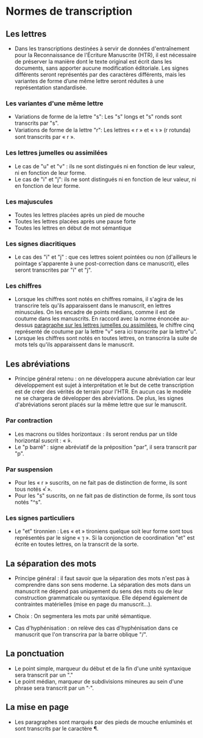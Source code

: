 # Normes de transcription

## Les lettres

- Dans les transcriptions destinées à servir de données d'entraînement pour la Reconnaissance de l'Écriture Manuscrite (HTR), il est nécessaire de préserver la manière dont le texte original est écrit dans les documents, sans apporter aucune modification éditoriale. Les signes différents seront représentés par des caractères différents, mais les variantes de forme d’une même lettre seront réduites à une représentation standardisée.

### Les variantes d'une même lettre

- Variations de forme de la lettre "s": Les "s" longs et "s" ronds sont transcrits par "s".
- Variations de forme de la lettre "r": Les lettres « r » et « ꝛ » (r rotunda) sont transcrits par  « r ».

### Les lettres jumelles ou assimilées

- Le cas de "u" et "v" : ils ne sont distingués ni en fonction de leur valeur, ni en fonction de leur forme.
- Le cas de "i" et "j": ils ne sont distingués ni en fonction de leur valeur, ni en fonction de leur forme.

### Les majuscules 

- Toutes les lettres placées après un pied de mouche 
- Toutes les lettres placées après une pause forte 
- Toutes les lettres en début de mot sémantique

### Les signes diacritiques
 
 - Le cas des "i" et "j" : que ces lettres soient pointées ou non (d'ailleurs le pointage s'apparente à une post-correction dans ce manuscrit), elles seront transcrites par "i" et "j".

### Les chiffres

- Lorsque les chiffres sont notés en chiffres romains, il s'agira de les transcrire tels qu'ils apparaissent dans le manuscrit, en lettres minuscules.  On les encadre de points médians, comme il est de coutume dans les manuscrits. En raccord avec la norme énoncée au-dessus [paragraphe sur les lettres jumelles ou assimilées](#Les-lettres-jumelles-ou-assimilées), le chiffre cinq représenté de coutume par la lettre "v" sera ici transcrite par la lettre"u".
- Lorsque les chiffres sont notés en toutes lettres, on transcrira la suite de mots tels qu'ils apparaissent dans le manuscrit.

## Les abréviations

- Principe général retenu : on ne développera aucune abréviation car leur développement est sujet à interprétation et le but de cette transcription est de créer des vérités de terrain pour l'HTR. En aucun cas le modèle ne se chargera de développer des abréviations. De plus, les signes d'abréviations seront placés sur la même lettre que sur le manuscrit.

### Par contraction

- Les macrons ou tildes horizontaux : ils seront rendus par un tilde horizontal suscrit : « ̃».
- Le "p barré" : signe abréviatif de la préposition "par", il sera transcrit par "p".

### Par suspension

- Pour les « r » suscrits, on ne fait pas de distinction de forme, ils sont tous notés « ͬ».
- Pour les "s" suscrits, on ne fait pas de distinction de forme, ils sont tous notés "^s".

### Les signes particuliers 

- Le "et" tironnien : Les « et » tironiens quelque soit leur forme sont tous représentés par le signe « ⁊ ». Si la conjonction de coordination "et" est écrite en toutes lettres, on la transcrit de la sorte.

## La séparation des mots

- Principe général : il faut savoir que la séparation des mots n'est pas à comprendre dans son sens moderne. La séparation des mots dans un manuscrit ne dépend pas uniquement du sens des mots ou de leur construction grammaticale ou syntaxique. Elle dépend également de contraintes matérielles (mise en page du manuscrit...). 

- Choix : On segmentera les mots par unité sémantique. 

- Cas d'hyphénisation : on relève des cas d'hyphénisation dans ce manuscrit que l'on transcrira par la barre oblique "/".


## La ponctuation

- Le point simple, marqueur du début et de la fin d'une unité syntaxique sera transcrit par un "."
- Le point médian, marqueur de subdivisions mineures au sein d'une phrase sera transcrit par un "·".



## La mise en page

- Les paragraphes sont marqués par des pieds de mouche enluminés et sont transcrits par le caractère ¶.









